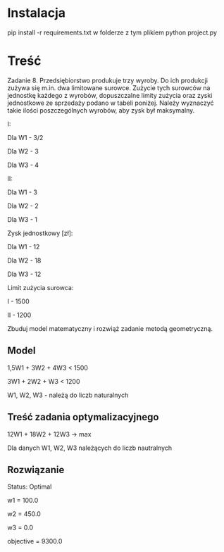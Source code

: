 # Instalacja

pip install -r requirements.txt w folderze z tym plikiem
python project.py

# Treść 

Zadanie 8. Przedsiębiorstwo produkuje trzy wyroby. Do ich produkcji zużywa się m.in. dwa limitowane surowce. Zużycie tych surowców na jednostkę każdego z wyrobów, dopuszczalne limity zużycia oraz zyski jednostkowe ze sprzedaży podano w tabeli poniżej. Należy wyznaczyć takie ilości poszczególnych wyrobów, aby zysk był maksymalny.
			
			
I:

Dla W1 - 3/2	
			
Dla W2 - 3 

Dla W3 - 4
		
II:

Dla W1 - 3
				
Dla W2 - 2

Dla W3 - 1

Zysk jednostkowy [zł]:

Dla W1 - 12	
			
Dla W2 - 18

Dla W3 - 12

Limit zużycia surowca:

I - 1500 
		
II - 1200

Zbuduj model matematyczny i rozwiąż zadanie metodą geometryczną.

## Model

1,5W1 + 3W2 + 4W3 < 1500

3W1   + 2W2 + W3 < 1200

W1, W2, W3 - należą do liczb naturalnych

## Treść zadania optymalizacyjnego 

12W1 + 18W2 + 12W3 -> max

Dla danych W1, W2, W3 należących do liczb nautralnych

## Rozwiązanie

Status: Optimal

w1  =  100.0

w2  =  450.0

w3  =  0.0

objective =  9300.0




